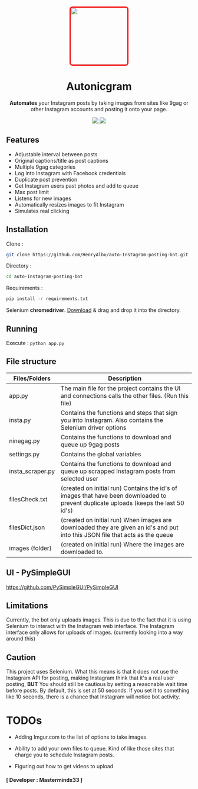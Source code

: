 
<p align="center">
<kbd>
  <img src="https://pbs.twimg.com/profile_images/1232518700/Endhiran-Movie-Wallpapers-6_1_.jpg" width="154" style="border-radius: 8px; border: 3px solid #FF0000;">
</kbd>
  <h1 align="center">Autonicgram</h1>
  <p align="center"> <b>Automates</b> your Instagram posts by taking images from sites like 9gag or other Instagram accounts and posting it onto your page.
  </p>
  <p align="center">
    </a>
    <a href="https://github.com/SeleniumHQ/selenium">
      <img src="https://img.shields.io/badge/built%20with-Selenium-yellow.svg" />
    </a>
    <a href="https://www.python.org/">
    	<img src="https://img.shields.io/badge/built%20with-Python3-red.svg" />
    </a>
  </p>
</p>

[comment]: <> (<p align="center">)

[comment]: <> (  <img src="#" width="">)

[comment]: <> (</p>)

## Features

* Adjustable interval between posts   
* Original captions/title as post captions  
* Multiple 9gag categories   
* Log into Instagram with Facebook credentials
* Duplicate post prevention  
* Get Instagram users past photos and add to queue  
* Max post limit  
* Listens for new images
* Automatically resizes images to fit Instagram  
* Simulates real clicking

## Installation  

Clone :
```sh
git clone https://github.com/HenryAlbu/auto-Instagram-posting-bot.git
```

Directory :
```sh
cd auto-Instagram-posting-bot
```

Requirements :
```sh
pip install -r requirements.txt
```  

Selenium <b>chromedriver</b>.
[Download](https://sites.google.com/a/chromium.org/chromedriver/downloads) & drag and drop it into the directory.

## Running
Execute :
``python app.py``

## File structure

| Files/Folders | Description |
| --- | --- |
| app.py | The main file for the project contains the UI and connections calls the other files. (Run this file) |
| insta.py | Contains the functions and steps that sign you into Instagram. Also contains the Selenium driver options |
| ninegag.py | Contains the functions to download and queue up 9gag posts   |
| settings.py | Contains the global variables   |
| insta_scraper.py | Contains the functions to download and queue up scrapped Instagram posts from selected user   |
| filesCheck.txt | (created on initial run) Contains the id's of images that have been downloaded to prevent duplicate uploads (keeps the last 50 id's) |
| filesDict.json | (created on initial run) When images are downloaded they are given an id's and put into this JSON file that acts as the queue |
| images (folder) | (created on initial run) Where the images are downloaded to.  |



## UI - PySimpleGUI

https://github.com/PySimpleGUI/PySimpleGUI

[comment]: <> (<p align="center">)

[comment]: <> (  <img src="#" width="70%">)

[comment]: <> (</p>   )

## Limitations  

Currently, the bot only uploads images. This is due to the fact that it is using Selenium to interact with the Instagram web interface. The Instagram interface only allows for uploads of images. (currently looking into a way around this)

## Caution

This project uses Selenium. What this means is that it does not use the Instagram API for posting, making Instagram think that it's a real user posting, **BUT**
You should still be cautious by setting a reasonable wait time before posts. By default, this is set at 50 seconds. If you set it to something like 10 seconds, there is a chance that Instagram will notice bot activity.

# TODOs

* Adding Imgur.com to the list of options to take images

* Ability to add your own files to queue. Kind of like those sites that charge you to schedule Instagram posts.

* Figuring out how to get videos to upload

#### [ Developer : Mastermindx33 ]
